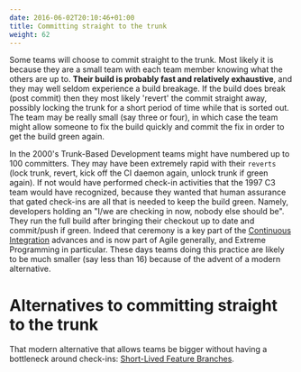 ```yaml
---
date: 2016-06-02T20:10:46+01:00
title: Committing straight to the trunk
weight: 62
---
```


Some teams will choose to commit straight to the trunk. Most likely it is because they are a small team with each
team member knowing what the others are up to. **Their build is probably fast and relatively exhaustive**, and they 
may well seldom experience a build breakage. If the build does break (post commit) then they most likely 'revert' the 
commit straight away, possibly locking the trunk for a short period of time while that is sorted out. The team may be 
really small (say three or four), in which case the team might allow someone to fix the build quickly and commit the 
fix in order to get the build green again.

In the 2000's Trunk-Based Development teams might have numbered up to 100 committers. They may have been extremely 
rapid with their `reverts` (lock trunk, revert, kick off the CI daemon again, unlock trunk if green again). If not would 
have performed check-in activities that the 1997 C3 team would have recognized, because they wanted that human 
assurance that gated check-ins are all that is needed to keep the build green. Namely, developers holding an 
"I/we are checking in now, nobody else should be". They run the full build after bringing their checkout up to date 
and commit/push if green. Indeed that ceremony is a key part of the [Continuous Integration](/continuous-integration/) advances 
and is now part of Agile generally, and Extreme Programming in particular. These days teams doing this practice are likely 
to be much smaller (say less than 16) because of the advent of a modern alternative.

# Alternatives to committing straight to the trunk

That modern alternative that allows teams be bigger without having a bottleneck around check-ins:
[Short-Lived Feature Branches](/short-lived-feature-branches/).
